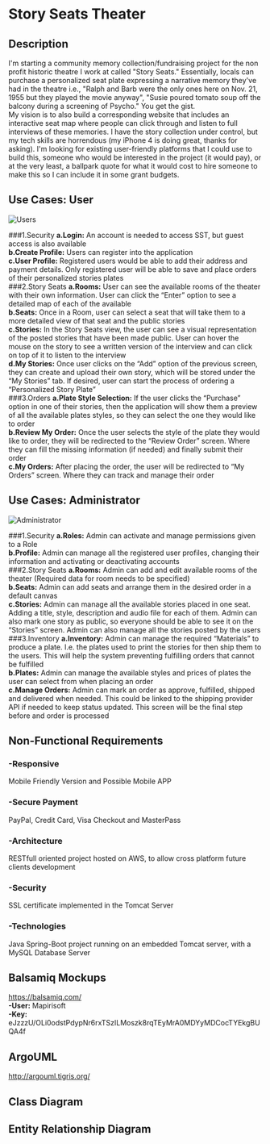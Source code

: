 # Story Seats Theater

## Description

I'm starting a community memory collection/fundraising project for the non profit historic theatre I work at called "Story Seats." Essentially, locals can purchase a personalized seat plate expressing a narrative memory they've had in the theatre i.e., "Ralph and Barb were the only ones here on Nov. 21, 1955 but they played the movie anyway", "Susie poured tomato soup off the balcony during a screening of Psycho." You get the gist.  
My vision is to also build a corresponding website that includes an interactive seat map where people can click through and listen to full interviews of these memories. I have the story collection under control, but my tech skills are horrendous (my iPhone 4 is doing great, thanks for asking). I'm looking for existing user-friendly platforms that I could use to build this, someone who would be interested in the project (it would pay), or at the very least, a ballpark quote for what it would cost to hire someone to make this so I can include it in some grant budgets.   

## Use Cases: User
![Users](https://i.imgur.com/0M2ccAk.png)

###1.Security
**a.Login:** An account is needed to access SST, but guest access is also available  
**b.Create Profile:** Users can register into the application  
**c.User Profile:** Registered users would be able to add their address and payment details. Only registered user will be able to save and place orders of their personalized stories plates  
###2.Story Seats
**a.Rooms:** User can see the available rooms of the theater with their own information. User can click the “Enter” option to see a detailed map of each of the available  
**b.Seats:** Once in a Room, user can select a seat that will take them to a more detailed view of that seat and the public stories  
**c.Stories:** In the Story Seats view, the user can see a visual representation of the posted stories that have been made public. User can hover the mouse on the story to see a written version of the interview and can click on top of it to listen to the interview  
**d.My Stories:** Once user clicks on the “Add” option of the previous screen, they can create and upload their own story, which will be stored under the “My Stories” tab. If desired, user can start the process of ordering a “Personalized Story Plate”   
###3.Orders
**a.Plate Style Selection:** If the user clicks the “Purchase” option in one of their stories, then the application will show them a preview of all the available plates styles, so they can select the one they would like to order  
**b.Review My Order:** Once the user selects the style of the plate they would like to order, they will be redirected to the “Review Order” screen. Where they can fill the missing information (if needed) and finally submit their order  
**c.My Orders:** After placing the order, the user will be redirected to “My Orders” screen. Where they can track and manage their order  

## Use Cases: Administrator

![Administrator](https://i.imgur.com/fpjel24.png)

###1.Security
**a.Roles:** Admin can activate and manage permissions given to a Role  
**b.Profile:** Admin can manage all the registered user profiles, changing their information and activating or deactivating accounts  
###2.Story Seats
**a.Rooms:** Admin can add and edit available rooms of the theater (Required data for room needs to be specified)  
**b.Seats:** Admin can add seats and arrange them in the desired order in a default canvas  
**c.Stories:** Admin can manage all the available stories placed in one seat. Adding a title, style, description and audio file for each of them. Admin can also mark one story as public, so everyone should be able to see it on the “Stories” screen. Admin can also manage all the stories posted by the users  
###3.Inventory
**a.Inventory:** Admin can manage the required “Materials” to produce a plate. I.e. the plates used to print the stories for then ship them to the users. This will help the system preventing fulfilling orders that cannot be fulfilled  
**b.Plates:** Admin can manage the available styles and prices of plates the user can select from when placing an order  
**c.Manage Orders:** Admin can mark an order as approve, fulfilled, shipped and delivered when needed. This could be linked to the shipping provider API if needed to keep status updated. This screen will be the final step before and order is processed  


## Non-Functional Requirements

### -Responsive
Mobile Friendly Version and Possible Mobile APP

### -Secure Payment
PayPal, Credit Card, Visa Checkout and MasterPass

### -Architecture
RESTfull oriented project hosted on AWS, to allow cross platform future clients development

### -Security
SSL certificate implemented in the Tomcat Server

### -Technologies
Java Spring-Boot project running on an embedded Tomcat server, with a MySQL Database Server

## Balsamiq Mockups
https://balsamiq.com/  
**-User:** Mapirisoft  
**-Key:** eJzzzU/OLi0odstPdypNr6rxTSzILMoszk8rqTEyMrA0MDYyMDCocTYEkgBUQA4f  

## ArgoUML
http://argouml.tigris.org/

## Class Diagram

## Entity Relationship Diagram
